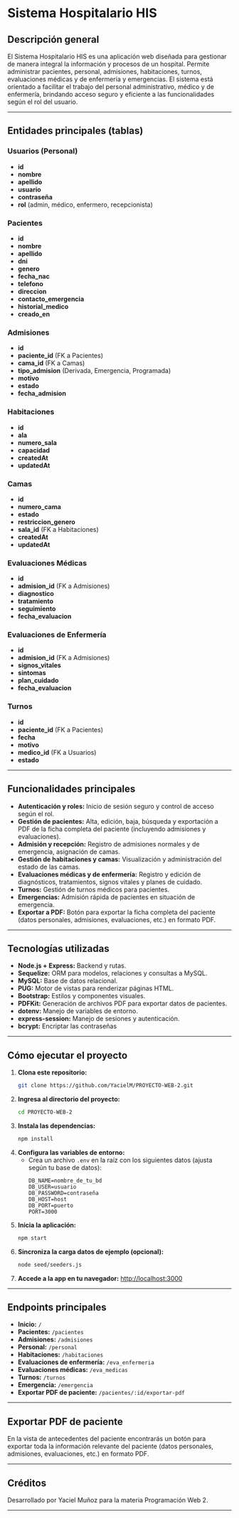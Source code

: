 # Sistema Hospitalario HIS

## Descripción general

El Sistema Hospitalario HIS es una aplicación web diseñada para gestionar de manera integral la información y procesos de un hospital. Permite administrar pacientes, personal, admisiones, habitaciones, turnos, evaluaciones médicas y de enfermería y emergencias. El sistema está orientado a facilitar el trabajo del personal administrativo, médico y de enfermería, brindando acceso seguro y eficiente a las funcionalidades según el rol del usuario.

---

## Entidades principales (tablas)

### Usuarios (Personal)

- **id**
- **nombre**
- **apellido**
- **usuario**
- **contraseña**
- **rol** (admin, médico, enfermero, recepcionista)

### Pacientes

- **id**
- **nombre**
- **apellido**
- **dni**
- **genero**
- **fecha_nac**
- **telefono**
- **direccion**
- **contacto_emergencia**
- **historial_medico**
- **creado_en**

### Admisiones

- **id**
- **paciente_id** (FK a Pacientes)
- **cama_id** (FK a Camas)
- **tipo_admision** (Derivada, Emergencia, Programada)
- **motivo**
- **estado**
- **fecha_admision**

### Habitaciones 

- **id** 
- **ala**
- **numero_sala**
- **capacidad**
- **createdAt**
- **updatedAt**

### Camas

- **id**
- **numero_cama**
- **estado**
- **restriccion_genero**
- **sala_id** (FK a Habitaciones)
- **createdAt**
- **updatedAt**

### Evaluaciones Médicas

- **id**
- **admision_id** (FK a Admisiones)
- **diagnostico**
- **tratamiento**
- **seguimiento**
- **fecha_evaluacion**

### Evaluaciones de Enfermería

- **id**
- **admision_id** (FK a Admisiones)
- **signos_vitales**
- **sintomas**
- **plan_cuidado**
- **fecha_evaluacion**

### Turnos

- **id**
- **paciente_id** (FK a Pacientes)
- **fecha**
- **motivo**
- **medico_id** (FK a Usuarios)
- **estado**

---

## Funcionalidades principales

- **Autenticación y roles:** Inicio de sesión seguro y control de acceso según el rol.
- **Gestión de pacientes:** Alta, edición, baja, búsqueda y exportación a PDF de la ficha completa del paciente (incluyendo admisiones y evaluaciones).
- **Admisión y recepción:** Registro de admisiones normales y de emergencia, asignación de camas.
- **Gestión de habitaciones y camas:** Visualización y administración del estado de las camas.
- **Evaluaciones médicas y de enfermería:** Registro y edición de diagnósticos, tratamientos, signos vitales y planes de cuidado.
- **Turnos:** Gestión de turnos médicos para pacientes.
- **Emergencias:** Admisión rápida de pacientes en situación de emergencia.
- **Exportar a PDF:** Botón para exportar la ficha completa del paciente (datos personales, admisiones, evaluaciones, etc.) en formato PDF.

---

## Tecnologías utilizadas

- **Node.js + Express:** Backend y rutas.
- **Sequelize:** ORM para modelos, relaciones y consultas a MySQL.
- **MySQL:** Base de datos relacional.
- **PUG:** Motor de vistas para renderizar páginas HTML.
- **Bootstrap:** Estilos y componentes visuales.
- **PDFKit:** Generación de archivos PDF para exportar datos de pacientes.
- **dotenv:** Manejo de variables de entorno.
- **express-session:** Manejo de sesiones y autenticación.
- **bcrypt:** Encriptar las contraseñas 


---

## Cómo ejecutar el proyecto

1. **Clona este repositorio:**
   ```bash
   git clone https://github.com/YacielM/PROYECTO-WEB-2.git
   ```
2. **Ingresa al directorio del proyecto:**
   ```bash
   cd PROYECTO-WEB-2
   ```
3. **Instala las dependencias:**
   ```bash
   npm install
   ```
4. **Configura las variables de entorno:**
   - Crea un archivo `.env` en la raíz con los siguientes datos (ajusta según tu base de datos):
     ```
     DB_NAME=nombre_de_tu_bd
     DB_USER=usuario
     DB_PASSWORD=contraseña
     DB_HOST=host
     DB_PORT=puerto
     PORT=3000
     ```
5. **Inicia la aplicación:**
   ```bash
   npm start
   ```
6. **Sincroniza la  carga datos de ejemplo (opcional):**
   ```bash
   node seed/seeders.js
   ```
7. **Accede a la app en tu navegador:**
   [http://localhost:3000](http://localhost:3000)

---

## Endpoints principales

- **Inicio:** `/`
- **Pacientes:** `/pacientes`
- **Admisiones:** `/admisiones`
- **Personal:** `/personal`
- **Habitaciones:** `/habitaciones`
- **Evaluaciones de enfermería:** `/eva_enfermeria`
- **Evaluaciones médicas:** `/eva_medicas`
- **Turnos:** `/turnos`
- **Emergencia:** `/emergencia`
- **Exportar PDF de paciente:** `/pacientes/:id/exportar-pdf`

---

## Exportar PDF de paciente

En la vista de antecedentes del paciente encontrarás un botón para exportar toda la información relevante del paciente (datos personales, admisiones, evaluaciones, etc.) en formato PDF.

---

## Créditos

Desarrollado por Yaciel Muñoz para la materia Programación Web 2.

---